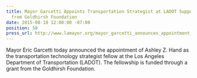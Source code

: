 ```yaml
---
title: Mayor Garcetti Appoints Transportation Strategist at LADOT Supported by Grant
  from Goldhirsh Foundation
date: 2015-08-18 12:00:00 -07:00
position: 58
press_url: http://www.lamayor.org/mayor_garcetti_announces_appointment_of_transportation_technology_strategist_fellow
---
```


Mayor Eric Garcetti today announced the appointment of Ashley Z. Hand as the transportation technology strategist fellow at the Los Angeles Department of Transportation (LADOT). The fellowship is funded through a grant from the Goldhirsh Foundation.
